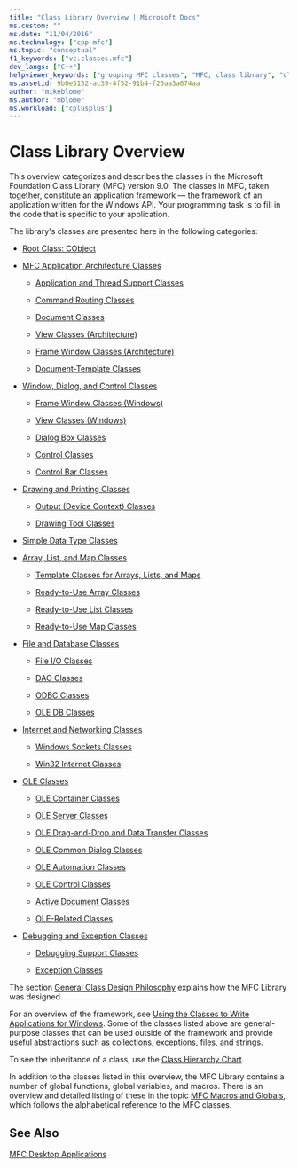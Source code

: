 ```yaml
---
title: "Class Library Overview | Microsoft Docs"
ms.custom: ""
ms.date: "11/04/2016"
ms.technology: ["cpp-mfc"]
ms.topic: "conceptual"
f1_keywords: ["vc.classes.mfc"]
dev_langs: ["C++"]
helpviewer_keywords: ["grouping MFC classes", "MFC, class library", "classes [MFC], MFC", "class libraries, MFC", "class libraries"]
ms.assetid: 9b0e3152-ac39-4f52-91b4-f20aa3a674aa
author: "mikeblome"
ms.author: "mblome"
ms.workload: ["cplusplus"]
---
```

# Class Library Overview

This overview categorizes and describes the classes in the Microsoft Foundation Class Library (MFC) version 9.0. The classes in MFC, taken together, constitute an application framework — the framework of an application written for the Windows API. Your programming task is to fill in the code that is specific to your application.

The library's classes are presented here in the following categories:

- [Root Class: CObject](../mfc/root-class-cobject.md)

- [MFC Application Architecture Classes](../mfc/mfc-application-architecture-classes.md)

   - [Application and Thread Support Classes](../mfc/application-and-thread-support-classes.md)

   - [Command Routing Classes](../mfc/command-routing-classes.md)

   - [Document Classes](../mfc/document-classes.md)

   - [View Classes (Architecture)](../mfc/view-classes-architecture.md)

   - [Frame Window Classes (Architecture)](../mfc/frame-window-classes-architecture.md)

   - [Document-Template Classes](../mfc/document-template-classes.md)

- [Window, Dialog, and Control Classes](../mfc/window-dialog-and-control-classes.md)

   - [Frame Window Classes (Windows)](../mfc/frame-window-classes-windows.md)

   - [View Classes (Windows)](../mfc/view-classes-windows.md)

   - [Dialog Box Classes](../mfc/dialog-box-classes.md)

   - [Control Classes](../mfc/control-classes.md)

   - [Control Bar Classes](../mfc/control-bar-classes.md)

- [Drawing and Printing Classes](../mfc/drawing-and-printing-classes.md)

   - [Output (Device Context) Classes](../mfc/output-device-context-classes.md)

   - [Drawing Tool Classes](../mfc/drawing-tool-classes.md)

- [Simple Data Type Classes](../mfc/simple-data-type-classes.md)

- [Array, List, and Map Classes](../mfc/array-list-and-map-classes.md)

   - [Template Classes for Arrays, Lists, and Maps](../mfc/template-classes-for-arrays-lists-and-maps.md)

   - [Ready-to-Use Array Classes](../mfc/ready-to-use-array-classes.md)

   - [Ready-to-Use List Classes](../mfc/ready-to-use-list-classes.md)

   - [Ready-to-Use Map Classes](../mfc/ready-to-use-map-classes.md)

- [File and Database Classes](../mfc/file-and-database-classes.md)

   - [File I/O Classes](../mfc/file-i-o-classes.md)

   - [DAO Classes](../mfc/dao-classes.md)

   - [ODBC Classes](../mfc/odbc-classes.md)

   - [OLE DB Classes](../mfc/ole-db-classes.md)

- [Internet and Networking Classes](../mfc/internet-and-networking-classes.md)

   - [Windows Sockets Classes](../mfc/windows-sockets-classes.md)

   - [Win32 Internet Classes](../mfc/win32-internet-classes.md)

- [OLE Classes](../mfc/ole-classes.md)

   - [OLE Container Classes](../mfc/ole-container-classes.md)

   - [OLE Server Classes](../mfc/ole-server-classes.md)

   - [OLE Drag-and-Drop and Data Transfer Classes](../mfc/ole-drag-and-drop-and-data-transfer-classes.md)

   - [OLE Common Dialog Classes](../mfc/ole-common-dialog-classes.md)

   - [OLE Automation Classes](../mfc/ole-automation-classes.md)

   - [OLE Control Classes](../mfc/ole-control-classes.md)

   - [Active Document Classes](../mfc/active-document-classes.md)

   - [OLE-Related Classes](../mfc/ole-related-classes.md)

- [Debugging and Exception Classes](../mfc/debugging-and-exception-classes.md)

   - [Debugging Support Classes](../mfc/debugging-support-classes.md)

   - [Exception Classes](../mfc/exception-classes.md)

The section [General Class Design Philosophy](../mfc/general-class-design-philosophy.md) explains how the MFC Library was designed.

For an overview of the framework, see [Using the Classes to Write Applications for Windows](../mfc/using-the-classes-to-write-applications-for-windows.md). Some of the classes listed above are general-purpose classes that can be used outside of the framework and provide useful abstractions such as collections, exceptions, files, and strings.

To see the inheritance of a class, use the [Class Hierarchy Chart](../mfc/hierarchy-chart.md).

In addition to the classes listed in this overview, the MFC Library contains a number of global functions, global variables, and macros. There is an overview and detailed listing of these in the topic [MFC Macros and Globals](../mfc/reference/mfc-macros-and-globals.md), which follows the alphabetical reference to the MFC classes.

## See Also

[MFC Desktop Applications](../mfc/mfc-desktop-applications.md)

